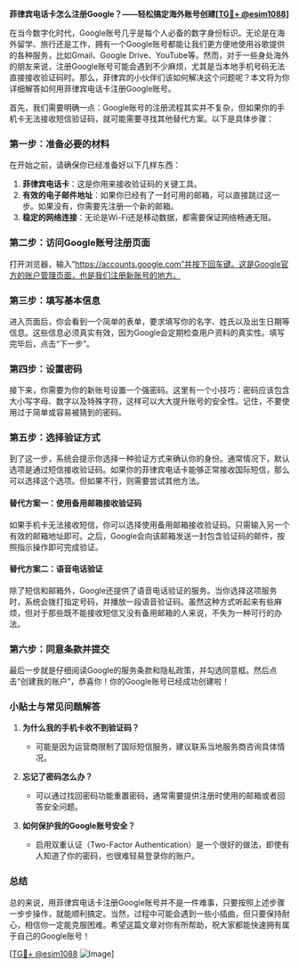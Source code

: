 **菲律宾电话卡怎么注册Google？——轻松搞定海外账号创建[[TG💪+ @esim1088](https://t.me/s/esim1088)]**

在当今数字化时代，Google账号几乎是每个人必备的数字身份标识。无论是在海外留学、旅行还是工作，拥有一个Google账号都能让我们更方便地使用谷歌提供的各种服务，比如Gmail、Google Drive、YouTube等。然而，对于一些身处海外的朋友来说，注册Google账号可能会遇到不少麻烦，尤其是当本地手机号码无法直接接收验证码时。那么，菲律宾的小伙伴们该如何解决这个问题呢？本文将为你详细解答如何用菲律宾电话卡注册Google账号。

首先，我们需要明确一点：Google账号的注册流程其实并不复杂，但如果你的手机卡无法接收短信验证码，就可能需要寻找其他替代方案。以下是具体步骤：

### 第一步：准备必要的材料

在开始之前，请确保你已经准备好以下几样东西：
1. **菲律宾电话卡**：这是你用来接收验证码的关键工具。
2. **有效的电子邮件地址**：如果你已经有了一封可用的邮箱，可以直接跳过这一步。如果没有，你需要先注册一个新的邮箱。
3. **稳定的网络连接**：无论是Wi-Fi还是移动数据，都需要保证网络畅通无阻。

### 第二步：访问Google账号注册页面

打开浏览器，输入“https://accounts.google.com”并按下回车键。这是Google官方的账户管理页面，也是我们注册新账号的地方。

### 第三步：填写基本信息

进入页面后，你会看到一个简单的表单，要求填写你的名字、姓氏以及出生日期等信息。这些信息必须真实有效，因为Google会定期检查用户资料的真实性。填写完毕后，点击“下一步”。

### 第四步：设置密码

接下来，你需要为你的新账号设置一个强密码。这里有一个小技巧：密码应该包含大小写字母、数字以及特殊字符，这样可以大大提升账号的安全性。记住，不要使用过于简单或容易被猜到的密码。

### 第五步：选择验证方式

到了这一步，系统会提示你选择一种验证方式来确认你的身份。通常情况下，默认选项是通过短信接收验证码。如果你的菲律宾电话卡能够正常接收国际短信，那么可以选择这个选项。但如果不行，则需要尝试其他方法。

#### 替代方案一：使用备用邮箱接收验证码

如果手机卡无法接收短信，你可以选择使用备用邮箱接收验证码。只需输入另一个有效的邮箱地址即可。之后，Google会向该邮箱发送一封包含验证码的邮件，按照指示操作即可完成验证。

#### 替代方案二：语音电话验证

除了短信和邮箱外，Google还提供了语音电话验证的服务。当你选择这项服务时，系统会拨打指定号码，并播放一段语音验证码。虽然这种方式听起来有些麻烦，但对于那些既不能接收短信又没有备用邮箱的人来说，不失为一种可行的办法。

### 第六步：同意条款并提交

最后一步就是仔细阅读Google的服务条款和隐私政策，并勾选同意框。然后点击“创建我的账户”，恭喜你！你的Google账号已经成功创建啦！

### 小贴士与常见问题解答

1. **为什么我的手机卡收不到验证码？**
   - 可能是因为运营商限制了国际短信服务，建议联系当地服务商咨询具体情况。
   
2. **忘记了密码怎么办？**
   - 可以通过找回密码功能重置密码，通常需要提供注册时使用的邮箱或者回答安全问题。

3. **如何保护我的Google账号安全？**
   - 启用双重认证（Two-Factor Authentication）是一个很好的做法，即使有人知道了你的密码，也很难轻易登录你的账户。

### 总结

总的来说，用菲律宾电话卡注册Google账号并不是一件难事，只要按照上述步骤一步步操作，就能顺利搞定。当然，过程中可能会遇到一些小插曲，但只要保持耐心，相信你一定能克服困难。希望这篇文章对你有所帮助，祝大家都能快速拥有属于自己的Google账号！

[[TG💪+ @esim1088](https://t.me/s/esim1088) ![Image](https://i.postimg.cc/4NQfJmqS/Snipaste-2025-05-13-00-14-12.png)]